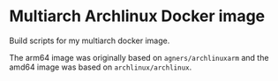 # Multiarch Archlinux Docker image

Build scripts for my multiarch docker image.

The arm64 image was originally based on `agners/archlinuxarm` and the amd64 image was based on `archlinux/archlinux`.
